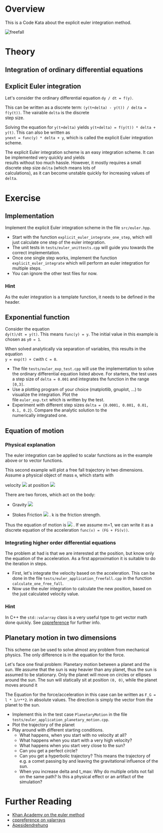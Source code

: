 # Overview

This is a Code Kata about the explicit euler integration method.

![freefall](https://user-images.githubusercontent.com/2394228/127532066-307e5730-b9d3-4150-8f11-ea57fa98b099.png)

# Theory

## Integration of ordinary differential equations

## Explicit Euler integration

Let's consider the ordinary differential equation `dy / dt = f(y)`.

This can be written as a discrete term: `(y(t+delta) - y(t)) / delta = f(y(t))`. The vairable `delta` is the discrete  
step size.

Solving the equation for `y(t+delta)` yields `y(t+delta) = f(y(t)) * delta + y(t)`. This can also be written as  
`ynext = func(y) * delta + y`, which is called the explicit Euler integration scheme.

The explicit Euler integration scheme is an easy integration scheme. It can be implemented very quickly and yields  
results without too much hassle. However, it mostly requires a small discrete step size `delta` (which means lots of  
calculations), as it can become unstable quickly for increasing values of `delta`.

# Exercise

## Implementation

Implement the explicit Euler integration scheme in the file `src/euler.hpp`.

* Start with the function `explicit_euler_integrate_one_step`, which will just calculate one step of the euler
  integration.
* The unit tests in `tests/euler_unittests.cpp` will guide you towards the correct implementation.
* Once one single step works, implement the function `explicit_euler_integrate` which will perform an euler integration
  for multiple steps.
* You can ignore the other test files for now.

### Hint

As the euler integration is a template function, it needs to be defined in the header.

## Exponential function

Consider the equation  
`dy(t)/dt = y(t)`. This means `func(y) = y`. The initial value in this example is chosen as `y0 = 1`.

When solved analytically via separation of variables, this results in the equation  
`y = exp(t) + C`with `C = 0`.

- The file `tests/euler_exp_test.cpp` will use the implementation to solve the ordinary differential equation listed
  above. For starters, the test uses a step size of `delta = 0.001` and integrates the function in the range `[0,3]`.
- Use a plotting program of your choice (matplotlib, gnuplot, ...) to visualize the integration. Plot the  
  file `euler_exp.txt` which is written by the test.
- Experiment with different step sizes `delta = {0.0001, 0.001, 0.01, 0.1, 0.2}`. Compare the analytic solution to the  
  numerically integrated one.

## Equation of motion

### Physical explanation

The euler integration can be applied to scalar functions as in the example above or to vector functions.

This second example will plot a free fall trajectory in two dimensions. Assume a physical object of mass `m`, which
starts with

velocity <img src="https://render.githubusercontent.com/render/math?math=%24%5Cvec%7Bv_0%7D%20%3D%20%5Cbegin%7Bpmatrix%7Dv_%7Bx0%7D%20%5C%5C%20v_%7By0%7D%5Cend%7Bpmatrix%7D%24">
at
position <img src="https://render.githubusercontent.com/render/math?math=%24%5Cvec%7Bp_0%7D%20%3D%20%5Cbegin%7Bpmatrix%7Dp_%7Bx0%7D%20%5C%5C%20p_%7By0%7D%5Cend%7Bpmatrix%7D%24">

There are two forces, which act on the body:

- Gravity <img src="https://render.githubusercontent.com/render/math?math=%24%5Cvec%7BF_G%7D%20%3D%20%5Cbegin%7Bpmatrix%7D0%20%5C%5C%20-9.81%5Cend%7Bpmatrix%7D%24">

- Stokes Friction <img src="https://render.githubusercontent.com/render/math?math=%24%5Cvec%7BF_S%7D%20%3D%20-k%5Cvec%7Bv%7D%24">
  . k is the friction strength.

Thus the equation of motion
is <img src="https://render.githubusercontent.com/render/math?math=%24%5Cvec%7BF%7D%20%3D%20%5Cvec%7BF_G%7D%20%2B%20%5Cvec%7BF_S%7D%20%3D%20m%20%5Ccdot%20%5Cvec%7Ba%7D%20%3D%20m%20%5Ccdot%20%5Cdot%7B%5Cvec%7Bv%7D%7D%24">
. If we assume m=1, we can write it as a discrete equation of the acceleration `func(v) = (FG + FS(v))`.

### Integrating higher order differential equations

The problem at had is that we are interested at the position, but know only the equation of the acceleration. As a first
approximation it is suitable to do the iteration in steps.

* First, let's integrate the velocity based on the acceleration. This can be done in the
  file `tests/euler_application_freefall.cpp` in the function `calculate_one_free_fall`.
* Now use the euler integration to calculate the new position, based on the just calculated velocity value.

### Hint

In C++ the `std::valarray` class is a very useful type to get vector math done quickly.
See [cppreference](https://en.cppreference.com/w/cpp/numeric/valarray) for further info.

## Planetary motion in two dimensions

This scheme can be used to solve almost any problem from mechanical physics. The only difference is in the equation for
the force.

Let's face one final problem: Planetary motion between a planet and the sun. We assume that the sun is way heavier than
any planet, thus the sun is assumed to be stationary. Only the planet will move on circles or ellipses around the sun.
The sun will statically sit at position `(0, 0)`, while the planet moves around it

The Equation for the force/acceleration in this case can be written as `F_G = l * 1/r**2`. in absolute values. The
direction is simply the vector from the planet to the sun.

* Implement this in the test case `PlanetaryMotion` in the file `tests/euler_application_planetary_motion.cpp`.
* Plot the trajectory of the planet
* Play around with different starting conditions.
    * What happens, when you start with no velocity at all?
    * What happens when you start with a very high velocity?
    * What happens when you start very close to the sun?
    * Can you get a perfect circle?
    * Can you get a hyperbolic trajectory? This means the trajectory of e.g. a comet passing by and leaving the
      gravitational influence of the sun.
    * When you increase delta and t_max: Why do multiple orbits not fall on the same path? Is this a physical effect or
      an artifact of the simulation?

# Further Reading

* [Khan Academy on the euler method](https://www.youtube.com/watch?v=q87L9R9v274&ab_channel=FireflyLectures)
* [cppreference on valarrays](https://en.cppreference.com/w/cpp/numeric/valarray)
* [Apesidendrehung](https://www.relativity.li/de/epstein/lesen/i0_de/i1_de)